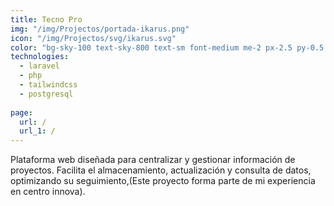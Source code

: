 ```yaml
---
title: Tecno Pro
img: "/img/Projectos/portada-ikarus.png"
icon: "/img/Projectos/svg/ikarus.svg"
color: "bg-sky-100 text-sky-800 text-sm font-medium me-2 px-2.5 py-0.5 rounded dark:bg-sky-900 dark:text-sky-300"
technologies:
  - laravel
  - php
  - tailwindcss
  - postgresql
  
page:
  url: /
  url_1: /
---
```


Plataforma web diseñada para centralizar y gestionar información de proyectos. Facilita el almacenamiento, actualización y consulta de datos, optimizando su seguimiento,(Este proyecto forma parte de mi experiencia en centro innova).
